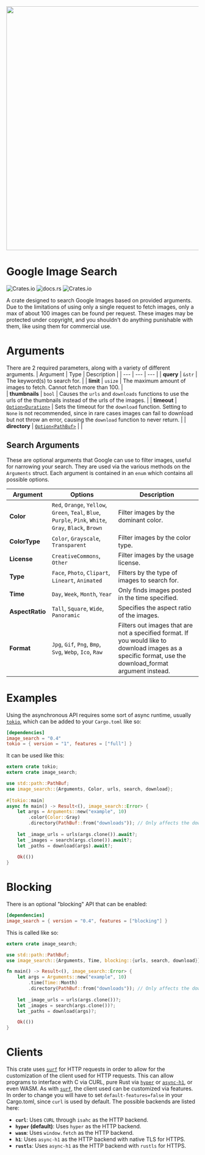 <div align="center"><img src="https://raw.githubusercontent.com/commonkestrel/image_search/master/misc/logo-black.png" width=640px></div>

# Google Image Search
![Crates.io](https://img.shields.io/crates/v/image_search) ![docs.rs](https://img.shields.io/docsrs/image_search) ![Crates.io](https://img.shields.io/crates/l/image_search)

A crate designed to search Google Images based on provided arguments.
Due to the limitations of using only a single request to fetch images, only a max of about 100 images can be found per request.
These images may be protected under copyright, and you shouldn't do anything punishable with them, like using them for commercial use.

# Arguments

There are 2 required parameters, along with a variety of different arguments.
| Argument | Type | Description |
| --- | --- | --- |
| **query** | `&str` | The keyword(s) to search for.  |
| **limit** | `usize` | The maximum amount of images to fetch. Cannot fetch more than 100. |  
| **thumbnails** | `bool` | Causes the `urls` and `downloads` functions to use the urls of the thumbnails instead of the urls of the images. |
| **timeout** | [`Option<Duration>`](https://doc.rust-lang.org/stable/std/time/struct.Duration.html) | Sets the timeout for the `download` function. Setting to `None` is not recommended, since in rare cases images can fail to download but not throw an error, causing the `download` function to never return. |
| **directory** | [`Option<PathBuf>`](https://doc.rust-lang.org/stable/std/path/struct.PathBuf.html) |  |

## Search Arguments

These are optional arguments that Google can use to filter images, useful for narrowing your search.
They are used via the various methods on the `Arguments` struct. Each argument is contained in an `enum` which contains all possible options.

| Argument | Options | Description |
| --- | --- | --- |
| **Color** | `Red`, `Orange`, `Yellow`, `Green`, `Teal`, `Blue`, `Purple`, `Pink`, `White`, `Gray`, `Black`, `Brown` | Filter images by the dominant color. |
| **ColorType** | `Color`, `Grayscale`, `Transparent` | Filter images by the color type. |
| **License** | `CreativeCommons`, `Other` | Filter images by the usage license. |
| **Type** | `Face`, `Photo`, `Clipart`, `Lineart`, `Animated` | Filters by the type of images to search for. |
| **Time** | `Day`, `Week`, `Month`, `Year` | Only finds images posted in the time specified. |
| **AspectRatio** | `Tall`, `Square`, `Wide`, `Panoramic` | Specifies the aspect ratio of the images. |
| **Format** | `Jpg`, `Gif`, `Png`, `Bmp`, `Svg`, `Webp`, `Ico`, `Raw` | Filters out images that are not a specified format. If you would like to download images as a specific format, use the download_format argument instead. |

# Examples
Using the asynchronous API requires some sort of async runtime, usually [`tokio`](https://crates.io/crates/tokio), which can be added to your `Cargo.toml` like so:
```toml
[dependencies]
image_search = "0.4"
tokio = { version = "1", features = ["full"] }
```
It can be used like this:
```rust
extern crate tokio;
extern crate image_search;

use std::path::PathBuf;
use image_search::{Arguments, Color, urls, search, download};
 
#[tokio::main]
async fn main() -> Result<(), image_search::Error> {
    let args = Arguments::new("example", 10)
        .color(Color::Gray)
        .directory(PathBuf::from("downloads")); // Only affects the download function
     
    let _image_urls = urls(args.clone()).await?;
    let _images = search(args.clone()).await?;
    let _paths = download(args).await?;
 
    Ok(())
}
```

# Blocking
There is an optional "blocking" API that can be enabled:
```toml
[dependencies]
image_search = { version = "0.4", features = ["blocking"] }
```
This is called like so:
```rust
extern crate image_search;

use std::path::PathBuf;
use image_search::{Arguments, Time, blocking::{urls, search, download}};

fn main() -> Result<(), image_search::Error> {
    let args = Arguments::new("example", 10)
        .time(Time::Month)
        .directory(PathBuf::from("downloads")); // Only affects the download function
    
    let _image_urls = urls(args.clone())?;
    let _images = search(args.clone())?;
    let _paths = download(args)?;

    Ok(())
}
```

# Clients
This crate uses [`surf`](https://crates.io/crates/surf) for HTTP requests in order to allow for the customization of the client used for HTTP requests.
This can allow programs to interface with C via CURL, pure Rust via [`hyper`](https://crates.io/crates/hyper) or [`async-h1`](https://crates.io/crates/async-h1), or even WASM.
As with [`surf`](https://crates.io/crates/surf), the client used can be customized via features.
In order to change you will have to set `default-features=false` in your Cargo.toml, since `curl` is used by default.
The possible backends are listed here:
- **`curl`**: Uses `CURL` through `isahc` as the HTTP backend.
- **`hyper` (default)**: Uses `hyper` as the HTTP backend.
- **`wasm`**: Uses `window.fetch` as the HTTP backend.
- **`h1`**: Uses `async-h1` as the HTTP backend with native TLS for HTTPS.
- **`rustls`**: Uses `async-h1` as the HTTP backend with `rustls` for HTTPS.

